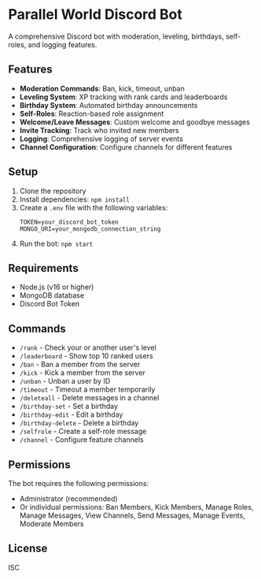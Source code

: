 # Parallel World Discord Bot

A comprehensive Discord bot with moderation, leveling, birthdays, self-roles, and logging features.

## Features

- **Moderation Commands**: Ban, kick, timeout, unban
- **Leveling System**: XP tracking with rank cards and leaderboards
- **Birthday System**: Automated birthday announcements
- **Self-Roles**: Reaction-based role assignment
- **Welcome/Leave Messages**: Custom welcome and goodbye messages
- **Invite Tracking**: Track who invited new members
- **Logging**: Comprehensive logging of server events
- **Channel Configuration**: Configure channels for different features

## Setup

1. Clone the repository
2. Install dependencies: `npm install`
3. Create a `.env` file with the following variables:
   ```
   TOKEN=your_discord_bot_token
   MONGO_URI=your_mongodb_connection_string
   ```
4. Run the bot: `npm start`

## Requirements

- Node.js (v16 or higher)
- MongoDB database
- Discord Bot Token

## Commands

- `/rank` - Check your or another user's level
- `/leaderboard` - Show top 10 ranked users
- `/ban` - Ban a member from the server
- `/kick` - Kick a member from the server
- `/unban` - Unban a user by ID
- `/timeout` - Timeout a member temporarily
- `/deleteall` - Delete messages in a channel
- `/birthday-set` - Set a birthday
- `/birthday-edit` - Edit a birthday
- `/birthday-delete` - Delete a birthday
- `/selfrole` - Create a self-role message
- `/channel` - Configure feature channels

## Permissions

The bot requires the following permissions:
- Administrator (recommended)
- Or individual permissions: Ban Members, Kick Members, Manage Roles, Manage Messages, View Channels, Send Messages, Manage Events, Moderate Members

## License

ISC

